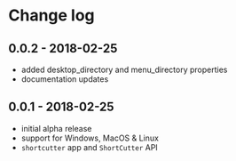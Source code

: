 Change log
==========

## 0.0.2 - 2018-02-25

* added desktop_directory and menu_directory properties
* documentation updates


## 0.0.1 - 2018-02-25

* initial alpha release
* support for Windows, MacOS & Linux
* `shortcutter` app and `ShortCutter` API
